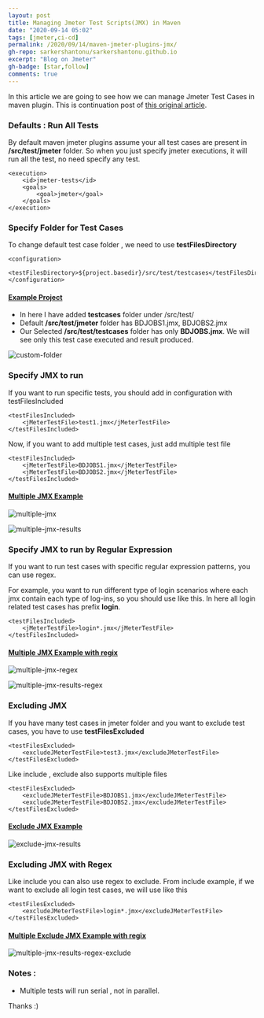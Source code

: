 ```yaml
---
layout: post
title: Managing Jmeter Test Scripts(JMX) in Maven
date: "2020-09-14 05:02"
tags: [jmeter,ci-cd]
permalink: /2020/09/14/maven-jmeter-plugins-jmx/
gh-repo: sarkershantonu/sarkershantonu.github.io
excerpt: "Blog on Jmeter"
gh-badge: [star,follow]
comments: true
---
```

In this article we are going to see how we can manage Jmeter Test Cases in maven plugin. This is continuation post of [this original article](https://sarkershantonu.github.io/2020/08/28/maven-jmeter/).

### Defaults : Run All Tests 
By default maven jmeter plugins assume your all test cases are present in **/src/test/jmeter** folder. So when you just specify jmeter executions, it will run all the test, no need specify any test. 

``` 
<execution>
	<id>jmeter-tests</id>
	<goals>
		<goal>jmeter</goal>
	</goals>
</execution>
```

### Specify Folder for Test Cases 
To change default test case folder , we need to use **testFilesDirectory**

```
<configuration>
    <testFilesDirectory>${project.basedir}/src/test/testcases</testFilesDirectory>
</configuration>
```

#### [Example Project]()
- In here I have added **testcases** folder under /src/test/
- Default **/src/test/jmeter** folder has BDJOBS1.jmx, BDJOBS2.jmx
- Our Selected **/src/test/testcases** folder has only **BDJOBS.jmx**. We will see only this test case executed and result produced. 

![custom-folder](/images/jmeter-maven/custom-folder.JPG)

### Specify JMX to run 
If you want to run specific tests, you should add in configuration with testFilesIncluded
 
``` 
<testFilesIncluded>
    <jMeterTestFile>test1.jmx</jMeterTestFile>
</testFilesIncluded>
```

Now, if you want to add multiple test cases, just add multiple test file 

``` 
<testFilesIncluded>
    <jMeterTestFile>BDJOBS1.jmx</jMeterTestFile>
    <jMeterTestFile>BDJOBS2.jmx</jMeterTestFile>
</testFilesIncluded>
```

#### [Multiple JMX Example](https://github.com/sarkershantonu/jmeter-novice-to-advance/tree/master/jmeter-maven-examples/jmeter-multiple-jmx)

![multiple-jmx](/images/jmeter-maven/multiple-jmx-run.JPG)

![multiple-jmx-results](/images/jmeter-maven/multiple-jmx-run-results.JPG)

### Specify JMX to run by Regular Expression 
If you want to run test cases with specific regular expression patterns, you can use regex. 

For example, you want to run different type of login scenarios where each jmx contain each type of log-ins, so you should use like this. In here all login related test cases has prefix **login**. 

``` 
<testFilesIncluded>
	<jMeterTestFile>login*.jmx</jMeterTestFile>
</testFilesIncluded>
```

#### [Multiple JMX Example with regix](https://github.com/sarkershantonu/jmeter-novice-to-advance/tree/master/jmeter-maven-examples/jmeter-include-jmx-regex)

![multiple-jmx-regex](/images/jmeter-maven/multiple-jmx-run-regix.JPG)

![multiple-jmx-results-regex](/images/jmeter-maven/multiple-jmx-regex-results.JPG)


### Excluding JMX
If you have many test cases in jmeter folder and you want to exclude test cases, you have to use **testFilesExcluded** 

``` 
<testFilesExcluded>
	<excludeJMeterTestFile>test3.jmx</excludeJMeterTestFile>
</testFilesExcluded>
```

Like include , exclude also supports multiple files 

``` 
<testFilesExcluded>
	<excludeJMeterTestFile>BDJOBS1.jmx</excludeJMeterTestFile>
    <excludeJMeterTestFile>BDJOBS2.jmx</excludeJMeterTestFile>
</testFilesExcluded>
```

#### [Exclude JMX Example ](https://github.com/sarkershantonu/jmeter-novice-to-advance/tree/master/jmeter-maven-examples/jmeter-multiple-exclude-jmx)

![exclude-jmx-results](/images/jmeter-maven/exclude-jmx.JPG)


### Excluding JMX with Regex
Like include you can also use regex to exclude. From include example, if we want to exclude all login test cases, we will use like this 

```
<testFilesExcluded>
	<excludeJMeterTestFile>login*.jmx</excludeJMeterTestFile>
</testFilesExcluded>
```

#### [Multiple Exclude JMX Example with regix](https://github.com/sarkershantonu/jmeter-novice-to-advance/tree/master/jmeter-maven-examples/jmeter-exclude-jmx-regex)

![multiple-jmx-results-regex-exclude](/images/jmeter-maven/test-exclude-regex.JPG)

### Notes : 
- Multiple tests will run serial , not in parallel. 

Thanks :) 